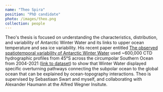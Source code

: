 ```yaml
---
name: "Theo Spira"
position: "PhD candidate"
photo: /images/theo.png
collection: people
---
```


Theo's thesis is focused on understanding the characteristics, distribution, and variability of Antarctic Winter Water and its links to upper ocean temperature and sea ice variability. His recent paper entitled [The observed spatiotemporal variability of Antarctic Winter Water](https://essopenarchive.org/users/745508/articles/722799-the-observed-spatiotemporal-variability-of-antarctic-winter-water) used ~600,000 CTD hydrographic profiles from 45°S across the circumpolar Southern Ocean from 2004-2021 ([link to dataset](https://zenodo.org/records/10258138)) to show that Winter Water displayed specific overturning pathways connecting the subpolar ocean to the global ocean that can be explained by ocean-topography interactions. Theo is supervised by Sebastiaan Swart and myself, and collaborating with Alexander Haumann at the Alfred Wegner Insitute.


